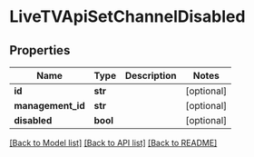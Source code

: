 # LiveTVApiSetChannelDisabled

## Properties
Name | Type | Description | Notes
------------ | ------------- | ------------- | -------------
**id** | **str** |  | [optional] 
**management_id** | **str** |  | [optional] 
**disabled** | **bool** |  | [optional] 

[[Back to Model list]](../README.md#documentation-for-models) [[Back to API list]](../README.md#documentation-for-api-endpoints) [[Back to README]](../README.md)

